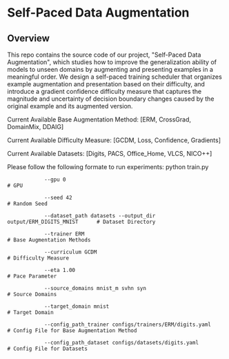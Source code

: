 # Self-Paced Data Augmentation
## Overview
This repo contains the source code of our project, "Self-Paced Data Augmentation", which studies how to improve the generalization ability of models to unseen domains by augmenting and presenting examples in a meaningful order.
We design a self-paced training scheduler that organizes example augmentation and presentation based on their difficulty, and introduce a gradient confidence difficulty measure that captures the magnitude and uncertainty of decision boundary changes caused by the original example and its augmented version.


Current Available Base Augmentation Method: [ERM, CrossGrad, DomainMix, DDAIG]

Current Available Difficulty Measure: [GCDM, Loss, Confidence, Gradients]

Current Available Datasets: [Digits, PACS, Office_Home, VLCS, NICO++]


Please follow the following formate to run experiments:
                python train.py 
                
                --gpu 0                                                           # GPU 

                --seed 42                                                         # Random Seed
                
                --dataset_path datasets --output_dir output/ERM_DIGITS_MNIST      # Dataset Directory 
                
                --trainer ERM                                                     # Base Augmentation Methods 
                
                --curriculum GCDM                                                 # Difficulty Measure 
                
                --eta 1.00                                                        # Pace Parameter
                
                --source_domains mnist_m svhn syn                                 # Source Domains
                
                --target_domain mnist                                             # Target Domain
                
                --config_path_trainer configs/trainers/ERM/digits.yaml            # Config File for Base Augmentation Method
                
                --config_path_dataset configs/datasets/digits.yaml                # Config File for Datasets
